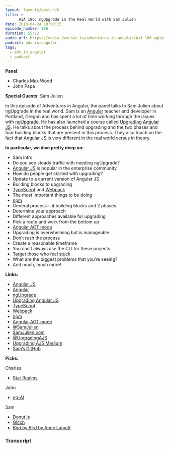 ```yaml
---
layout: layouts/post.njk
title: >
      AiA 186: ngUpgrade in the Real World with Sam Julien
date: 2018-04-24 10:00:25
episode_number: 186
duration: 55:12
audio_url: https://media.devchat.tv/adventures-in-angular/AiA_186_ngUpgrade_in_the_Real_World_with_Sam_Julien.mp3
podcast: adv-in-angular
tags: 
  - adv_in_angular
  - podcast
---
```


 **Panel:**

- Charles Max Wood
- John Papa

**Special Guests:** Sam Julien

In this episode of Adventures in Angular, the panel talks to Sam Julien about ngUpgrade in the real world. Sam is an [Angular](https://angular.io/) teacher and developer in Portland, Oregon and has spent a lot of time working through the issues with [ngUpgrade](https://angular.io/guide/upgrade). He has also launched a course called [Upgrading Angular JS](https://www.upgradingangularjs.com/). He talks about the process behind upgrading and the two phases and four building blocks that are present in this process. They also touch on the fact that Angular JS is very different in the real world versus in theory.

**In particular, we dive pretty deep on:**

- Sam intro
- Do you see steady traffic with needing ngUpgrade?
- [Angular JS](https://angularjs.org/) is popular in the enterprise community
- How do people get started with upgrading?
- Update to a current version of Angular JS
- Building blocks to upgrading
- [TypeScript](https://www.typescriptlang.org/) and [Webpack](https://webpack.js.org/)
- The most important things to be doing
- [npm](https://www.npmjs.com/)
- General process – 4 building blocks and 2 phases
- Determine your approach
- Different approaches available for upgrading
- Pick a route and work from the bottom up
- [Angular AOT mode](https://angular.io/guide/aot-compiler)
- Upgrading is overwhelming but is manageable
- Don’t rush the process
- Create a reasonable timeframe
- You can’t always use the CLI for these projects
- Target those who feel stuck
- What are the biggest problems that you’re seeing?
- And much, much more!

**Links:&nbsp;**

- [Angular JS](https://angularjs.org/)
- [Angular](https://angular.io/)
- [ngUpgrade](https://angular.io/guide/upgrade)
- [Upgrading Angular JS](https://www.upgradingangularjs.com/)
- [TypeScript](https://www.typescriptlang.org/)
- [Webpack](https://webpack.js.org/)
- [npm](https://www.npmjs.com/)
- [Angular AOT mode](https://angular.io/guide/aot-compiler)
- [@SamJulien](https://twitter.com/samjulien?ref_src=twsrc%255Egoogle%257Ctwcamp%255Eserp%257Ctwgr%255Eauthor)
- [SamJulien.com](http://www.samjulien.com/)
- [@UpgradingAJS](https://twitter.com/UpgradingAJS)
- [Upgrading AJS Medium](https://medium.com/@UpgradingAJS)
- [Sam’s GitHub](https://github.com/samjulien')

**Picks:**

Charles

- [Star Realms](https://www.starrealms.com/digital-game/)

John

- [ng-AI](https://www.ng-conf.org/sessions/msft-hackathon/)

Sam

- [Donut.js](https://donutjs.club/)
- [Glitch](https://glitch.com/)
- [_Bird by Bird_ by Anne Lamott](https://www.amazon.com/Bird-Some-Instructions-Writing-Life/dp/0385480016)


### Transcript


